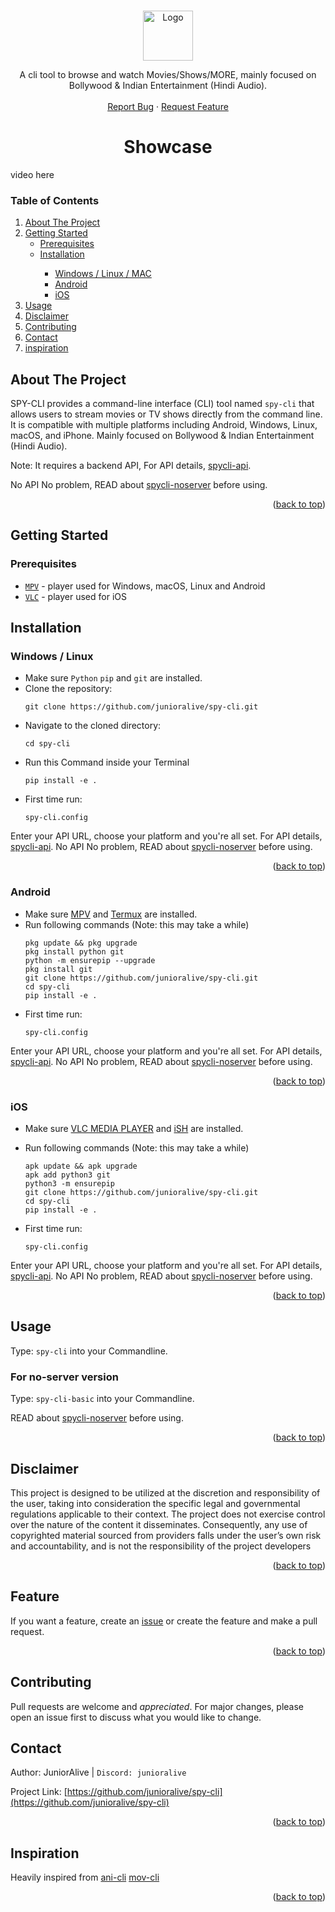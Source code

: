 <a name="readme-top"></a>
<!-- PROJECT LOGO -->
<br />
<div align="center">
  <a href="https://github.com/junioralive/spy-cli">
    <img src="https://github.com/junioralive/spy-cli/assets/54473944/463a6d6b-d24f-4d58-927a-7a40dbb12347" alt="Logo" width="80" height="80">
  </a>

  <p align="center">
    A cli tool to browse and watch Movies/Shows/MORE, mainly focused on Bollywood & Indian Entertainment (Hindi Audio). 
    <br />
    <br />
    <a href="https://github.com/junioralive/spy-cli/issues">Report Bug</a>
    ·
    <a href="https://github.com/junioralive/spy-cli/issues">Request Feature</a>
  </p>
</div>


<h1 align="center">
	Showcase
</h1>


video here


<!-- TABLE OF CONTENTS -->
### Table of Contents
<ol>
  <li>
    <a href="#about-the-project">About The Project</a>
  </li>
  <li>
    <a href="#getting-started">Getting Started</a>
    <ul>
      <li><a href="#prerequisites">Prerequisites</a></li>
      <li><a href="#installation">Installation</a></li>
      <ul>
        <li><a href="#windows--linux--mac">Windows / Linux / MAC</a></li>
        <li><a href="#android">Android</a></li>
        <li><a href="#ios">iOS</a></li>
      </ul>
    </ul>
  </li>
  <li><a href="#usage">Usage</a></li>
  <li><a href="#disclaimer">Disclaimer</a></li>
  <li><a href="#contributing">Contributing</a></li>
  <li><a href="#contact">Contact</a></li>
  <li><a href="#inspiration">inspiration</a></li>
</ol>


<!-- ABOUT THE PROJECT -->
## About The Project

SPY-CLI provides a command-line interface (CLI) tool named `spy-cli` that allows users to stream movies or TV shows directly from the command line. It is compatible with multiple platforms including Android, Windows, Linux, macOS, and iPhone. Mainly focused on Bollywood & Indian Entertainment (Hindi Audio).

Note: It requires a backend API, For API details, [spycli-api](https://github.com/junioralive/spycli-api).

No API No problem, READ about [spycli-noserver](https://github.com/junioralive/spycli-noserver) before using.

<p align="right">(<a href="#readme-top">back to top</a>)</p


<!-- GETTING STARTED -->
## Getting Started


### Prerequisites

- [`MPV`](https://mpv.io) - player used for Windows, macOS, Linux and Android
- [`VLC`](https://apps.apple.com/us/app/vlc-media-player/id650377962) - player used for iOS


## Installation


<!-- WIN AND LINUX -->
### Windows / Linux
  - Make sure `Python` `pip` and `git` are installed.
  - Clone the repository:
    ``` 
    git clone https://github.com/junioralive/spy-cli.git
    ```
  - Navigate to the cloned directory:
    ``` 
    cd spy-cli
    ```  
  - Run this Command inside your Terminal
    ``` 
    pip install -e .
    ```
  - First time run:
    ``` 
    spy-cli.config
    ```
Enter your API URL, choose your platform and you're all set. For API details, [spycli-api](https://github.com/junioralive/spycli-api).
No API No problem, READ about [spycli-noserver](https://github.com/junioralive/spycli-noserver) before using.

<p align="right">(<a href="#readme-top">back to top</a>)</p>


<!-- ANDROID --> 
### Android               
  - Make sure [MPV](https://play.google.com/store/apps/details?id=is.xyz.mpv) and [Termux](https://play.google.com/store/apps/details?id=com.termux) are installed.
  - Run following commands (Note: this may take a while)
    ```
    pkg update && pkg upgrade
    pkg install python git
    python -m ensurepip --upgrade
    pkg install git
    git clone https://github.com/junioralive/spy-cli.git
    cd spy-cli
    pip install -e .
    ```
  - First time run:
    ``` 
    spy-cli.config
    ```
Enter your API URL, choose your platform and you're all set. For API details, [spycli-api](https://github.com/junioralive/spycli-api).
No API No problem, READ about [spycli-noserver](https://github.com/junioralive/spycli-noserver) before using.

<p align="right">(<a href="#readme-top">back to top</a>)</p>

<!-- IOS -->
### iOS
  - Make sure [VLC MEDIA PLAYER](https://apps.apple.com/us/app/vlc-media-player/id650377962) and [iSH](https://apps.apple.com/us/app/ish-shell/id1436902243) are installed.

  - Run following commands (Note: this may take a while)
    ```
    apk update && apk upgrade
    apk add python3 git
    python3 -m ensurepip
    git clone https://github.com/junioralive/spy-cli.git
    cd spy-cli
    pip install -e .
    ```
  - First time run:
    ``` 
    spy-cli.config
    ```
Enter your API URL, choose your platform and you're all set. For API details, [spycli-api](https://github.com/junioralive/spycli-api).
No API No problem, READ about [spycli-noserver](https://github.com/junioralive/spycli-noserver) before using.

<p align="right">(<a href="#readme-top">back to top</a>)</p>


<!-- USAGE EXAMPLES -->
## Usage


Type: ```spy-cli``` into your Commandline.

### For no-server version

Type: ```spy-cli-basic``` into your Commandline.

READ about [spycli-noserver](https://github.com/junioralive/spycli-noserver) before using.

<p align="right">(<a href="#readme-top">back to top</a>)</p>


<!-- DISCLAIMER -->
## Disclaimer


This project is designed to be utilized at the discretion and responsibility of the user, taking into consideration the specific legal and governmental regulations applicable to their context. The project does not exercise control over the nature of the content it disseminates. Consequently, any use of copyrighted material sourced from providers falls under the user’s own risk and accountability, and is not the responsibility of the project developers

<p align="right">(<a href="#readme-top">back to top</a>)</p>


<!-- Feature -->
## Feature


If you want a feature, create an [issue](https://github.com/junioralive/spy-cli/issues/new) or create the feature and make a pull request.

<p align="right">(<a href="#readme-top">back to top</a>)</p>


<!-- CONTRIBUTING -->
## Contributing


Pull requests are welcome and _appreciated_. For major changes, please open an issue first to discuss what you would like to change.


<!-- CONTACT -->
## Contact


Author: JuniorAlive | ```Discord: junioralive```

Project Link: [https://github.com/junioralive/spy-cli](https://github.com/junioralive/spy-cli)

<p align="right">(<a href="#readme-top">back to top</a>)</p>

<!-- Inspiration -->
## Inspiration


Heavily inspired from [ani-cli](https://github.com/pystardust/ani-cli) [mov-cli](https://github.com/pystardust/mov-cli)

<p align="right">(<a href="#readme-top">back to top</a>)</p>
